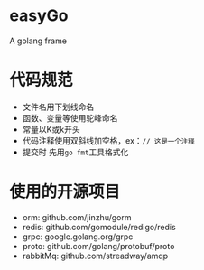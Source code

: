 # easyGo
A golang frame

# 代码规范

- 文件名用下划线命名
- 函数、变量等使用驼峰命名
- 常量以K或k开头
- 代码注释使用双斜线加空格，ex：`// 这是一个注释`
- 提交时 先用`go fmt`工具格式化

# 使用的开源项目
- orm: github.com/jinzhu/gorm
- redis: github.com/gomodule/redigo/redis
- grpc: google.golang.org/grpc
- proto: github.com/golang/protobuf/proto
- rabbitMq: github.com/streadway/amqp
